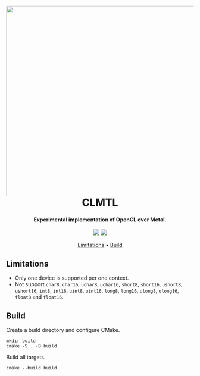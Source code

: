<h1 align="center">
    <br>
    <img src="https://upload.wikimedia.org/wikipedia/commons/4/4d/OpenCL_logo.svg" width="512">
    <br>
    CLMTL
    <br>
</h1>

<h4 align="center">
    Experimental implementation of OpenCL over Metal.
</h4>

<p align="center">
    <img src="https://github.com/daemyung/clmtl/actions/workflows/build.yml/badge.svg">
    <img src="https://img.shields.io/badge/OpenCL-%3C%3D3.0-yellow">
</p>

<p align="center">
    <a href="#limitations">Limitations</a> •
    <a href="#build">Build</a>
</p>

## Limitations

* Only one device is supported per one context.
* Not support `char8`, `char16`, `uchar8`, `uchar16`, `short8`, `short16`, `ushort8`, `ushort16`, `int8`, `int16`,
  `uint8`, `uint16`, `long8`, `long16`, `ulong8`, `ulong16`, `float8` and `float16`.

## Build

Create a build directory and configure CMake.

```shell
mkdir build
cmake -S . -B build
```

Build all targets.

```shell
cmake --build build
```
